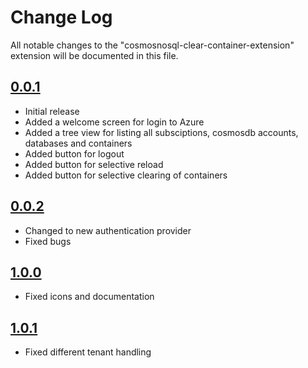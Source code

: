 # Change Log

All notable changes to the "cosmosnosql-clear-container-extension" extension will be documented in this file.

## [0.0.1](https://github.com/tjarkpr/cosmosnosql-clear-container-extension/releases)

- Initial release
- Added a welcome screen for login to Azure
- Added a tree view for listing all subsciptions, cosmosdb accounts, databases and containers
- Added button for logout
- Added button for selective reload
- Added button for selective clearing of containers

## [0.0.2](https://github.com/tjarkpr/cosmosnosql-clear-container-extension/releases)

- Changed to new authentication provider
- Fixed bugs

## [1.0.0](https://github.com/tjarkpr/cosmosnosql-clear-container-extension/releases)

- Fixed icons and documentation

## [1.0.1](https://github.com/tjarkpr/cosmosnosql-clear-container-extension/releases)

- Fixed different tenant handling
